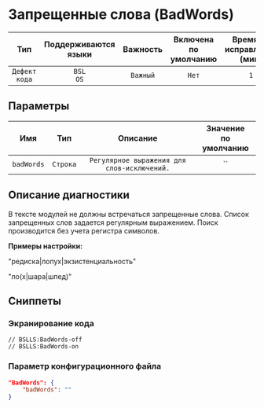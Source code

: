 # Запрещенные слова (BadWords)

|      Тип      |    Поддерживаются<br>языки    | Важность |    Включена<br>по умолчанию    |    Время на<br>исправление (мин)    |   Теги   |
|:-------------:|:-----------------------------:|:--------:|:------------------------------:|:-----------------------------------:|:--------:|
| `Дефект кода` |         `BSL`<br>`OS`         | `Важный` |             `Нет`              |                 `1`                 | `design` |

## Параметры


|    Имя     |   Тип    |                                      Описание                                      |    Значение<br>по умолчанию    |
|:----------:|:--------:|:----------------------------------------------------------------------------------:|:------------------------------:|
| `badWords` | `Строка` | `Регулярное выражения для слов-исключений.`                                        |               ``               |
<!-- Блоки выше заполняются автоматически, не трогать -->
## Описание диагностики
В тексте модулей не должны встречаться запрещенные слова.
Список запрещенных слов задается регулярным выражением. Поиск производится без учета регистра символов.

**Примеры настройки:**

"редиска|лопух|экзистенциальность"

"ло(х|шара|шпед)"

## Сниппеты

<!-- Блоки ниже заполняются автоматически, не трогать -->
### Экранирование кода

```bsl
// BSLLS:BadWords-off
// BSLLS:BadWords-on
```

### Параметр конфигурационного файла

```json
"BadWords": {
    "badWords": ""
}
```
